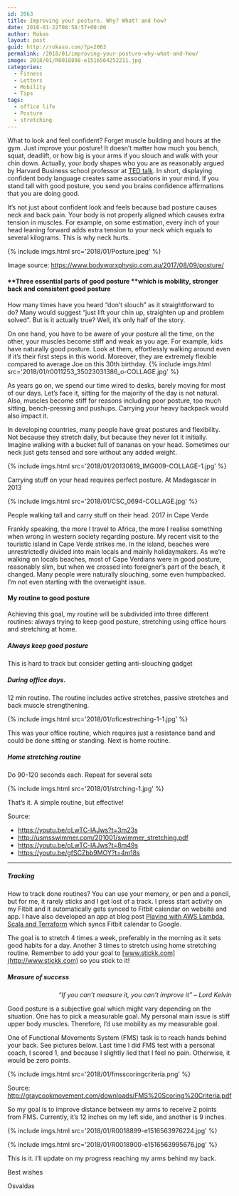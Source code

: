 ```yaml
---
id: 2063
title: Improving your posture. Why? What? and how?
date: 2018-01-22T08:58:57+00:00
author: Rokas
layout: post
guid: http://rokaso.com/?p=2063
permalink: /2018/01/improving-your-posture-why-what-and-how/
image: 2018/01/R0018898-e1516564252211.jpg
categories:
  - Fitness
  - Letters
  - Mobility
  - Tips
tags:
  - office life
  - Posture
  - stretching
---
```


What to look and feel confident? Forget muscle building and hours at the gym. Just improve your posture! It doesn&#8217;t matter how much you bench, squat, deadlift, or how big is your arms if you slouch and walk with your chin down. Actually, your body shapes who you are as reasonably argued by Harvard Business school professor at [TED talk](https://www.ted.com/talks/amy_cuddy_your_body_language_shapes_who_you_are). In short, displaying confident body language creates same associations in your mind. If you stand tall with good posture, you send you brains confidence affirmations that you are doing good.

It&#8217;s not just about confident look and feels because bad posture causes neck and back pain. Your body is not properly aligned which causes extra tension in muscles. For example, on some estimation, every inch of your head leaning forward adds extra tension to your neck which equals to several kilograms. This is why neck hurts.

{% include imgs.html src='2018/01/Posture.jpeg' %}

Image source: https://www.bodyworxphysio.com.au/2017/08/09/posture/

#### **Three essential parts of good posture **which is mobility, stronger back and consistent good posture

How many times have you heard &#8220;don&#8217;t slouch&#8221; as it straightforward to do? Many would suggest &#8220;just lift your chin up, straighten up and problem solved&#8221;. But is it actually true? Well, it&#8217;s only half of the story.

On one hand, you have to be aware of your posture all the time, on the other, your muscles become stiff and weak as you age. For example, kids have naturally good posture. Look at them, effortlessly walking around even if it&#8217;s their first steps in this world. Moreover, they are extremely flexible compared to average Joe on this 30th birthday. {% include imgs.html src='2018/01/r0011253_35023031386_o-COLLAGE.jpg' %}

As years go on, we spend our time wired to desks, barely moving for most of our days. Let&#8217;s face it, sitting for the majority of the day is not natural. Also, muscles become stiff for reasons including poor posture, too much sitting, bench-pressing and pushups. Carrying your heavy backpack would also impact it.

In developing countries, many people have great postures and flexibility. Not because they stretch daily, but because they never lot it initially. Imagine walking with a bucket full of bananas on your head. Sometimes our neck just gets tensed and sore without any added weight.

{% include imgs.html src='2018/01/20130619_IMG009-COLLAGE-1.jpg' %}

Carrying stuff on your head requires perfect posture. At Madagascar in 2013

{% include imgs.html src='2018/01/CSC_0694-COLLAGE.jpg' %}

People walking tall and carry stuff on their head. 2017 in Cape Verde

Frankly speaking, the more I travel to Africa, the more I realise something when wrong in western society regarding posture. My recent visit to the touristic island in Cape Verde strikes me. In the island, beaches were unrestrictedly divided into main locals and mainly holidaymakers. As we&#8217;re walking on locals beaches, most of Cape Verdians were in good posture, reasonably slim, but when we crossed into foreigner&#8217;s part of the beach, it changed. Many people were naturally slouching, some even humpbacked. I&#8217;m not even starting with the overweight issue.

#### **My routine to good posture**

Achieving this goal, my routine will be subdivided into three different routines: always trying to keep good posture, stretching using office hours and stretching at home.

##### **Always keep good posture**

This is hard to track but consider getting anti-slouching gadget

##### **During office days**.

12 min routine. The routine includes active stretches, passive stretches and back muscle strengthening.

{% include imgs.html src='2018/01/oficestreching-1-1.jpg' %}

This was your office routine, which requires just a resistance band and could be done sitting or standing. Next is home routine.

##### Home stretching routine

Do 90-120 seconds each. Repeat for several sets

{% include imgs.html src='2018/01/strching-1.jpg' %}

That&#8217;s it. A simple routine, but effective!

Source:

- https://youtu.be/oLwTC-lAJws?t=3m23s
- http://usmsswimmer.com/201001/swimmer_stretching.pdf
- https://youtu.be/oLwTC-lAJws?t=8m49s
- https://youtu.be/gfSCZbb9MOY?t=4m18s

---

##### Tracking

How to track done routines? You can use your memory, or pen and a pencil, but for me, it rarely sticks and I get lost of a track. I press start activity on my Fitbit and it automatically gets synced to Fitbit calendar on website and app. I have also developed an app at blog post [Playing with AWS Lambda, Scala and Terraform](http://rokaso.com/2018/01/playing-with-aws-lambda-scala-and-terraform/) which syncs Fitbit calendar to Google.

The goal is to stretch 4 times a week, preferably in the morning as it sets good habits for a day. Another 3 times to stretch using home stretching routine. Remember to add your goal to [www.stickk.com](http://www.stickk.com) so you stick to it!

##### Measure of success

<p style="text-align: right;">
  <em>&#8220;If you can&#8217;t measure it, you can&#8217;t improve it&#8221; &#8211; Lord Kelvin</em>
</p>

Good posture is a subjective goal which might vary depending on the situation. One has to pick a measurable goal. My personal main issue is stiff upper body muscles. Therefore, I&#8217;d use mobility as my measurable goal.

One of Functional Movements System (FMS) task is to reach hands behind your back. See pictures below. Last time I did FMS test with a personal coach, I scored 1, and because I slightly lied that I feel no pain. Otherwise, it would be zero points.

{% include imgs.html src='2018/01/fmsscoringcriteria.png' %}

Source: http://graycookmovement.com/downloads/FMS%20Scoring%20Criteria.pdf

So my goal is to improve distance between my arms to receive 2 points from FMS. Currently, it&#8217;s 12 inches on my left side, and another is 9 inches.

{% include imgs.html src='2018/01/R0018899-e1516563976224.jpg' %}

{% include imgs.html src='2018/01/R0018900-e1516563995676.jpg' %}

This is it. I&#8217;ll update on my progress reaching my arms behind my back.

Best wishes

Osvaldas
